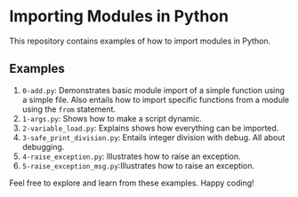 # Importing Modules in Python

This repository contains examples of how to import modules in Python.

## Examples

1. `0-add.py`: Demonstrates basic module import of a simple function using a simple file. Also entails how to import specific functions from a module using the `from` statement.
2. `1-args.py`: Shows how to make a script dynamic.
3. `2-variable_load.py`: Explains shows how everything can be imported.
4. `3-safe_print_division.py`: Entails integer division with debug. All about debugging.
5. `4-raise_exception.py`: Illustrates how to raise an exception.
6. `5-raise_exception_msg.py`:Illustrates how to raise an exception.

Feel free to explore and learn from these examples. Happy coding!
